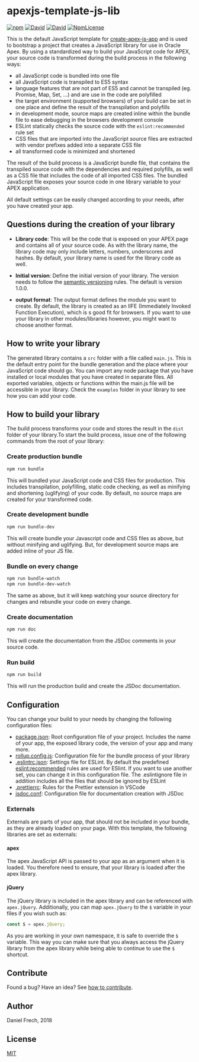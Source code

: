 # apexjs-template-js-lib

[![npm](https://img.shields.io/npm/v/apexjs-template-js-lib.svg?style=flat-square)](https://www.npmjs.com/package/apexjs-template-js-lib) [![David](https://img.shields.io/david/dfrechdev/apexjs-template-js-lib.svg?style=flat-square)](https://github.com/dfrechdev/apexjs-template-js-lib/blob/master/package.json) [![David](https://img.shields.io/david/dev/dfrechdev/apexjs-template-js-lib.svg?style=flat-square)](https://github.com/dfrechdev/apexjs-template-js-lib/blob/master/package.json) [![NpmLicense](https://img.shields.io/npm/l/apexjs-template-js-lib.svg?style=flat-square)](https://github.com/dfrechdev/apexjs-template-js-lib/blob/master/LICENSE)

This is the default JavaScript template for [create-apex-js-app][mainproject] and is used to bootstrap a project that creates a JavaScript library for use in Oracle Apex. By using a standardized way to build your JavaScript code for APEX, your source code is transformed during the build process in the following ways:

-   all JavaScript code is bundled into one file
-   all JavaScript code is transpiled to ES5 syntax
-   language features that are not part of ES5 and cannot be transpiled (eg. Promise, Map, Set, ...) and are use in the code are polyfilled
-   the target environment (supported browsers) of your build can be set in one place and define the result of the transpilation and polyfills
-   in development mode, source maps are created inline within the bundle file to ease debugging in the browsers development console
-   ESLint statically checks the source code with the `eslint:recommended` rule set
-   CSS files that are imported into the JavaScript source files are extracted with vendor prefixes added into a separate CSS file
-   all transformed code is minimized and shortened

The result of the build process is a JavaScript bundle file, that contains the transpiled source code with the dependencies and required polyfills, as well as a CSS file that includes the code of all imported CSS files. The bundled JavaScript file exposes your source code in one library variable to your APEX application.

All default settings can be easily changed according to your needs, after you have created your app.

## Questions during the creation of your library

-   **Library code**: This will be the code that is exposed on your APEX page and contains all of your source code. As with the library name, the library code may only include letters, numbers, underscores and hashes. By default, your library name is used for the library code as well.

-   **Initial version**: Define the initial version of your library. The version needs to follow the [semantic versioning][semver] rules. The default is version 1.0.0.

-   **output format**: The output format defines the module you want to create. By default, the library is created as an IIFE (Immediately Invoked Function Execution), which is s good fit for browsers. If you want to use your library in other modules/libraries however, you might want to choose another format.

## How to write your library

The generated library contains a `src` folder with a file called `main.js`. This is the default entry point for the bundle generation and the place where your JavaScript code should go. You can import any node package that you have installed or local modules that you have created in separate files. All exported variables, objects or functions within the main.js file will be accessible in your library. Check the `examples` folder in your library to see how you can add your code.

## How to build your library

The build process transforms your code and stores the result in the `dist` folder of your library.To start the build process, issue one of the following commands from the root of your library:

### Create production bundle

```bash
npm run bundle
```

This will bundled your JavaScript code and CSS files for production. This includes transpilation, polyfilling, static code checking, as well as minifying and shortening (uglifying) of your code. By default, no source maps are created for your transformed code.

### Create development bundle

```bash
npm run bundle-dev
```

This will create bundle your Javascript code and CSS files as above, but without minifying and uglifying. But, for development source maps are added inline of your JS file.

### Bundle on every change

```bash
npm run bundle-watch
npm run bundle-dev-watch
```

The same as above, but it will keep watching your source directory for changes and rebundle your code on every change.

### Create documentation

```bash
npm run doc
```

This will create the documentation from the JSDoc comments in your source code.

### Run build

```bash
npm run build
```

This will run the production build and create the JSDoc documentation.

## Configuration

You can change your build to your needs by changing the following configuration files:

-   [package.json](https://docs.npmjs.com/files/package.json): Root configuration file of your project. Includes the name of your app, the exposed library code, the version of your app and many more.
-   [rollup.config.js](https://rollupjs.org/guide/en): Configuration file for the bundle process of your library
-   [.eslintrc.json](https://eslint.org/docs/user-guide/configuring): Settings file for ESLint. By default the predefined [eslint:recommended](https://eslint.org/docs/rules/) rules are used for ESlint. If you want to use another set, you can change it in this configuration file. The .eslintignore file in addition includes all the files that should be ignored by ESLint
-   [.prettierrc](https://github.com/prettier/prettier): Rules for the Prettier extension in VSCode
-   [jsdoc.conf](http://usejsdoc.org/about-configuring-jsdoc.html): Configuration file for documentation creation with JSDoc

### Externals

Externals are parts of your app, that should not be included in your bundle, as they are already loaded on your page. With this template, the following libraries are set as externals:

#### apex

The apex JavaScript API is passed to your app as an argument when it is loaded. You therefore need to ensure, that your library is loaded after the apex library.

#### jQuery

The jQuery library is included in the apex library and can be referenced with `apex.jQuery`. Additionally, you can map `apex.jQuery` to the `$` variable in your files if you wish such as:

```javascript
const $ = apex.jQuery;
```

As you are working in your own namespace, it is safe to override the `$` variable. This way you can make sure that you always access the jQuery library from the apex library while being able to continue to use the `$` shortcut.

## Contribute

Found a bug? Have an idea? See [how to contribute][contributing].

## Author

Daniel Frech, 2018

## License

[MIT](LICENSE)

[contributing]: /CONTRIBUTING.md
[semver]: https://semver.org/
[mainproject]: https://github.com/dfrechdev/create-apex-js-app
